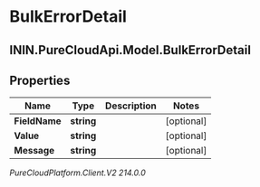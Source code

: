 # BulkErrorDetail

## ININ.PureCloudApi.Model.BulkErrorDetail

## Properties

|Name | Type | Description | Notes|
|------------ | ------------- | ------------- | -------------|
| **FieldName** | **string** |  | [optional] |
| **Value** | **string** |  | [optional] |
| **Message** | **string** |  | [optional] |



_PureCloudPlatform.Client.V2 214.0.0_
